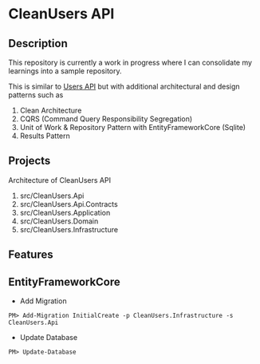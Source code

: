 # CleanUsers API

## Description

This repository is currently a work in progress where I can consolidate my learnings into a sample repository.

This is similar to [Users API](https://github.com/darrenleeyx/Users) but with additional architectural and design patterns such as
1. Clean Architecture
2. CQRS (Command Query Responsibility Segregation)
3. Unit of Work & Repository Pattern with EntityFrameworkCore (Sqlite)
4. Results Pattern

## Projects
Architecture of CleanUsers API

1. src/CleanUsers.Api
2. src/CleanUsers.Api.Contracts
3. src/CleanUsers.Application
4. src/CleanUsers.Domain
5. src/CleanUsers.Infrastructure

## Features



## EntityFrameworkCore

* Add Migration
```console
PM> Add-Migration InitialCreate -p CleanUsers.Infrastructure -s CleanUsers.Api
```

* Update Database
```console
PM> Update-Database
```

